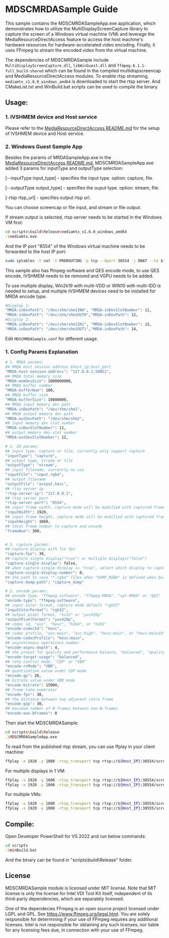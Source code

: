 # MDSCMRDASample Guide
This sample contains the MDSCMRDASampleApp.exe application, which demonstrates how to utilize the MultiDisplayScreenCapture library to capture the screen of a Windows virtual machine (VM) and leverage the MediaResourceDirectAccess feature to access the host machine's hardware resources for hardware-accelerated video encoding. Finally, it uses FFmpeg to stream the encoded video from the virtual machine.

The dependencies of MDSCMRDASample include ``MultiDisplayScreenCapture.dll``, ``libWinGuest.dll`` and ``ffmpeg-6.1.1-full_build-shared`` which can be found in the compiled multidispscreencap and MediaResourceDirectAccess modules.
To enable rtsp streaming, ``mediamtx_v1.6.0_windows_amd64`` is downloaded to start the rtsp server. And CMakeList.txt and WinBuild.bat scripts can be used to compile the binary.

## Usage:
### 1. IVSHMEM device and Host service
Please refer to the [MediaResourceDirectAccess README.md](..\..\MediaResourceDirectAccess\README.md) for the setup of IVSHMEM device and Host service.

### 2. Windows Guest Sample App
Besides the params of MRDASampleApp.exe in the [MediaResourceDirectAccess README.md](..\..\MediaResourceDirectAccess\README.md),
MDSCMRDASampleApp.exe added 3 params for inputType and outputType selection:

[--inputType input_type]	- specifies the input type. option: capture, file.

[--outputType output_type]	- specifies the ouput type. option: stream, file.

[-rtsp rtsp_url]			- specifies output rtsp url.

You can choose screencap or file input, and stream or file output.

If stream output is selected, rtsp server needs to be started in the Windows VM first:
```bash
cd scripts\build\Release\mediamtx_v1.6.0_windows_amd64
.\mediamtx.exe
```
And the IP port "8554" of the Windows virtual machine needs to be forwarded to the host IP port:
```bash
sudo iptables -t nat -I PREROUTING -p tcp --dport 38554 -j DNAT --to ${IP}:8554
```

This sample also has ffmpeg-software and QES encode mode, to use QES encode, IVSHMEM needs to be removed and VGPU needs to be added.

To use multiple display, Win2k19 with multi-VDD or WIN10 with multi-IDD is needed to setup, and multiple IVSHMEM devices need to be installed for MRDA encode type.
```bash
#Display 1:
"MRDA-inDevPath": "/dev/shm/shm1IN0", "MRDA-inDevSlotNumber": 11,
"MRDA-inDevPath": "/dev/shm/shm1OUT0","MRDA-inDevPath": 12,
#Display 2:
"MRDA-inDevPath": "/dev/shm/shm1IN1", "MRDA-inDevSlotNumber": 13,
"MRDA-inDevPath": "/dev/shm/shm1OUT1","MRDA-inDevPath": 14,
```

Edit ``MDSCMRDASample.conf`` for different usage.
### 1. Config Params Explanation
```bash
# 1. MRDA params:
## MRDA host session address $host_ip:host_port
"MRDA-host-session-address": "127.0.0.1:50051",
## MRDA total memory size
"MRDA-memDevSize": 1000000000,
## MRDA buffer number
"MRDA-bufferNum": 100,
## MRDA buffer size
"MRDA-bufferSize": 10000000,
## MRDA input memory dev path
"MRDA-inDevPath": "/dev/shm/shm1",
## MRDA output memory dev path
"MRDA-outDevPath": "/dev/shm/shm2",
## input memory dev slot number
"MRDA-inDevSlotNumber": 11,
## output memory dev slot number
"MRDA-outDevSlotNumber": 12,

# 2. IO params:
## input type, capture or file, currently only support capture
"inputType": "capture",
## output type, stream or file
"outputType": "stream",
## input filename, currently no use
"inputFile": "input.rgba",
## output filename
"outputFile": "output.hevc",
## rtsp server ip
"rtsp-server-ip": "127.0.0.1",
## rtsp server port
"rtsp-server-port": "8554",
## input frame width, capture mode will be modified with captured frame info
"inputWidth": 1920,
## input frame height, capture mode will be modified with captured frame info
"inputHeight": 1080,
## total frame number to capture and encode
"frameNum": 300,


# 3. capture params:
## capture display with fix fps
"capture-fps": 30,
## capture single display("true") or multiple displays("false")
"capture-single-display": false,
## when capture-single-display is "true", select which display to capture, and if the number is larger than the total number of multi-displays, the default display with number 0 will be captured
"capture-single-display-number": 0,
## the path to save "*.rgba" files when "DUMP_RGBA" is defined when building the sample
"capture-dump-path": "capture_dump"

# 2. encode params:
## encode type, "ffmpeg-software", "ffmpeg-MRDA", "vpl-MRDA" or "QES"
"encode-type": "ffmpeg-software",
## input color format, capture mode default "rgb32"
"inputColorFormat": "rgb32",
## output pixel format, "nv12" or "yuv420p"
"outputPixelFormat": "yuv420p",
## codec id, "avc", "hevc", "h264", or "h265"
"encode-codecId": "hevc",
## codec profile, "avc:main", "avc:high", "hevc:main", or "hevc:main10"
"encode-codecProfile": "hevc:main",
## asynchronous operations number
"encode-async-depth": 4,
## the preset for quality and performance balance, "balanced", "quality", or "speed"
"encode-target-usage": "balanced",
## rate control mode, "CQP" or "VBR"
"encode-rcMode": "VBR",
## quantization value under CQP mode
"encode-qp": 26,
## bitrate value under VBR mode
"encode-bitrate": 15000,
## frame rate numerator
"encode-fps": 30,
## the distance between two adjacent intra frame
"encode-gop": 30,
## maximum number of B-frames between non-B-frames
"encode-max-bFrames": 0
```

Then start the MDSCMRDASample:
```bash
cd scripts\build\Release
.\MDSCMRDASampleApp.exe
```

To read from the published rtsp stream, you can use ffplay in your client machine:
```bash
ffplay -x 1920 -y 1080 -rtsp_transport tcp rtsp://${Host_IP}:38554/screencap0
```
For multiple displays in 1 VM:
```bash
ffplay -x 1920 -y 1080 -rtsp_transport tcp rtsp://${Host_IP}:38554/screencap0
ffplay -x 1920 -y 1080 -rtsp_transport tcp rtsp://${Host_IP}:38554/screencap1
```
For multiple VMs:
```bash
ffplay -x 1920 -y 1080 -rtsp_transport tcp rtsp://${Host_IP}:38554/screencap0
ffplay -x 1920 -y 1080 -rtsp_transport tcp rtsp://${Host_IP}:38555/screencap0
```

## Compile:
Open Developer PowerShell for VS 2022 and run below commands:
```bash
cd scripts
.\WinBuild.bat
```
And the binary can be found in "scripts\build\Release" folder.

## License
MDSCMRDASample module is licensed under MIT license. Note that MIT license is only the license for Intel VDI Tool Kit itself, independent of its third-party dependencies, which are separately licensed.

One of the dependecies FFmpeg is an open source project licensed under LGPL and GPL. See https://www.ffmpeg.org/legal.html. You are solely responsible for determining if your use of FFmpeg requires any additional licenses. Intel is not responsible for obtaining any such licenses, nor liable for any licensing fees due, in connection with your use of FFmpeg.